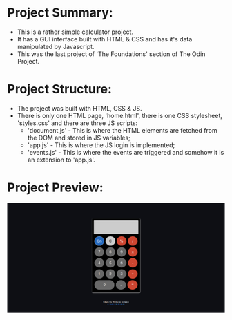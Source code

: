 <h1>Project Summary:</h1>

- This is a rather simple calculator project.
- It has a GUI interface built with HTML & CSS and has it's data manipulated by Javascript.
- This was the last project of 'The Foundations' section of The Odin Project.

<h1>Project Structure:</h1>

- The project was built with HTML, CSS & JS.
- There is only one HTML page, 'home.html', there is one CSS stylesheet, 'styles.css' and there are three JS scripts:
    - 'document.js' - This is where the HTML elements are fetched from the DOM and stored in JS variables;
    - 'app.js' - This is where the JS login is implemented;
    - 'events.js' - This is where the events are triggered and somehow it is an extension to 'app.js'.

<h1>Project Preview:</h1>

<img src="./preview.png" alt="Project's preview">
